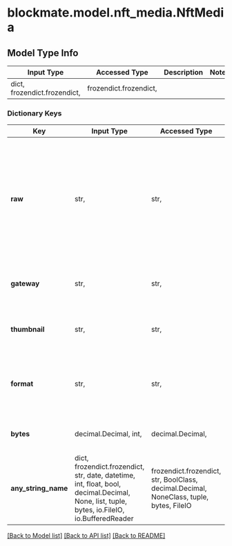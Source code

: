 # blockmate.model.nft_media.NftMedia

## Model Type Info
Input Type | Accessed Type | Description | Notes
------------ | ------------- | ------------- | -------------
dict, frozendict.frozendict,  | frozendict.frozendict,  |  | 

### Dictionary Keys
Key | Input Type | Accessed Type | Description | Notes
------------ | ------------- | ------------- | ------------- | -------------
**raw** | str,  | str,  | String - Uri representing the location of the NFT&#x27;s original metadata blob. This is a backup for you to parse when the metadata field is not automatically populated. | [optional] 
**gateway** | str,  | str,  | String - Public gateway uri for the raw uri above. | [optional] 
**thumbnail** | str,  | str,  | URL for a resized thumbnail of the NFT media asset. | [optional] 
**format** | str,  | str,  | The media format (jpg, gif, png, etc.) of the gateway and thumbnail assets. | [optional] 
**bytes** | decimal.Decimal, int,  | decimal.Decimal,  | The size of the media asset in bytes. | [optional] 
**any_string_name** | dict, frozendict.frozendict, str, date, datetime, int, float, bool, decimal.Decimal, None, list, tuple, bytes, io.FileIO, io.BufferedReader | frozendict.frozendict, str, BoolClass, decimal.Decimal, NoneClass, tuple, bytes, FileIO | any string name can be used but the value must be the correct type | [optional]

[[Back to Model list]](../../README.md#documentation-for-models) [[Back to API list]](../../README.md#documentation-for-api-endpoints) [[Back to README]](../../README.md)

